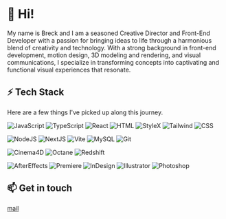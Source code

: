
# 👋 Hi!

My name is Breck and I am a seasoned Creative Director and Front-End Developer with a passion for bringing ideas to life through a harmonious blend of creativity and technology. With a strong background in front-end development, motion design, 3D modeling and rendering, and visual communications, I specialize in transforming concepts into captivating and functional visual experiences that resonate.


## ⚡️ Tech Stack

Here are a few things I've picked up along this journey.

![JavaScript](https://img.shields.io/badge/JavaScript-f0dc50?style=for-the-badge&logo=javascript&logoColor=ffffff) ![TypeScript](https://img.shields.io/badge/TypeScript-2782ff?style=for-the-badge&logo=typescript&logoColor=ffffff) ![React](https://img.shields.io/badge/React-20b8ff?style=for-the-badge&logo=react&logoColor=ffffff) ![HTML](https://img.shields.io/badge/HTML-ff780b?style=for-the-badge&logo=HTML) ![StyleX](https://img.shields.io/badge/StyleX-ff47f0?style=for-the-badge&logo=StyleX) ![Tailwind](https://img.shields.io/badge/Tailwind-00d8ff?style=for-the-badge&logo=Tailwind) ![CSS](https://img.shields.io/badge/CSS-0066ff?style=for-the-badge&logo=CSS)

![NodeJS](https://img.shields.io/badge/Node.JS-528e53?style=for-the-badge&logo=nodejs) ![NextJS](https://img.shields.io/badge/Next.JS-272727?style=for-the-badge&logo=next) ![Vite](https://img.shields.io/badge/Vite-ffb739?style=for-the-badge&logo=vite&logoColor=%23fffff) ![MySQL](https://img.shields.io/badge/MySQL-000000?style=for-the-badge&logo=mysql) ![Git](https://img.shields.io/badge/Git-e9e9e9?style=for-the-badge&logo=git)

![Cinema4D](https://img.shields.io/badge/Cinema%204D-542af3?style=for-the-badge&logo=cinema%204d) ![Octane](https://img.shields.io/badge/Octane-b80909?style=for-the-badge&logo=octane) ![Redshift](https://img.shields.io/badge/Redshift-ad4b4b?style=for-the-badge&logo=redshift)

![AfterEffects](https://img.shields.io/badge/AfterEffects-361a56?style=for-the-badge&logo=adobe%20after%20effects) ![Premiere](https://img.shields.io/badge/Premiere-361a56?style=for-the-badge&logo=adobe%20premiere%20pro) ![InDesign](https://img.shields.io/badge/InDesign-0f3768?style=for-the-badge&logo=adobe%20indesign) ![Illustrator](https://img.shields.io/badge/Illustrator-0f3768?style=for-the-badge&logo=adobe%20illustrator) ![Photoshop](https://img.shields.io/badge/Photoshop-0f3768?style=for-the-badge&logo=adobe%20photoshop)


## 📫 Get in touch
[mail](mailto:breck.houghton@gmail.com)


<!--START_SECTION:waka-->



<!--END_SECTION:waka-->
